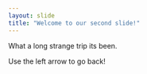 ```yaml
---
layout: slide
title: "Welcome to our second slide!"
---
```

What a long strange trip its been.

Use the left arrow to go back!
